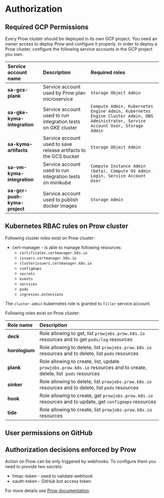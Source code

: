 # Authorization

## Required GCP Permissions

Every Prow cluster should be deployed in its own GCP project. You need an owner access to deploy Prow and configure it properly. In order to deploy a Prow cluster, configure the following service accounts in the GCP project you own.

| Service account name          | Description                                                      | Required roles                                                                                       |
| :---------------------------- | :--------------------------------------------------------------- | :--------------------------------------------------------------------------------------------------- |
| **sa-gcs-plank**              | Service account used by Prow plan microservice                   | `Storage Object Admin`
| **sa-gke-kyma-integration**   | Service account used to run integration tests on GKE cluster     | `Compute Admin, Kubernetes Engine Admin, Kubernetes Engine Cluster Admin, DNS Administrator, Service Account User, Storage Admin`
| **sa-kyma-artifacts**         | Service account used to save release artifacts to the GCS bucket | `Storage Object Admin`
| **sa-vm-kyma-integration**    | Service account used to run integration tests on minikube        | `Compute Instance Admin (beta), Compute OS Admin Login, Service Account User`
| **sa-gcr-push-kyma-project**  | Service account used to publish docker images                    | `Storage Admin`

## Kubernetes RBAC rules on Prow cluster

Following cluster roles exist on Prow cluster:
- cert-manager - is able to manage following resources:
    - `certificates.certmanager.k8s.io` 
    - `issuers.certmanager.k8s.io`
    - `clusterissuers.certmanager.k8s.io`
    - `configmaps`
    - `secrets`
    - `events`
    - `services`
    - `pods`
    - `ingresses.extensions`

The `cluster-admin` kubernetes role is granted to `Tiller` service account.  

Following roles exist on Prow cluster:

| Role name      | Description                                                      |
| :------------- | :--------------------------------------------------------------- |
| **deck**       | Role allowing to get, list `prowjobs.prow.k8s.io` resources and to get `pods/log` resources|
| **horologium** | Role allowing to delete, list `prowjobs.prow.k8s.io` resources and to delete, list `pods` resources |
| **plank**      | Role allowing to create, list, update `prowjobs.prow.k8s.io` resources and to create, delete, list` pods` resources |
| **sinker**     | Role allowing to delete, list `prowjobs.prow.k8s.io` resources and to delete, list `pods` resources |
| **hook**       | Role allowing to create, get `prowjobs.prow.k8s.io` resources and to update, get `configmaps` resources |
| **tide**       | Role allowing to create, list `prowjobs.prow.k8s.io` resources | 

## User permissions on GitHub

## Authorization decisions enforced by Prow

Action on Prow can be only triggered by webhooks. To configure them you need to provide two secrets:
- hmac-token - used to validate webhook
- oauth-token - GitHub bot access token

For more details see [Prow documentation](https://github.com/kubernetes/test-infra/blob/master/prow/getting_started_deploy.md#create-the-github-secrets).